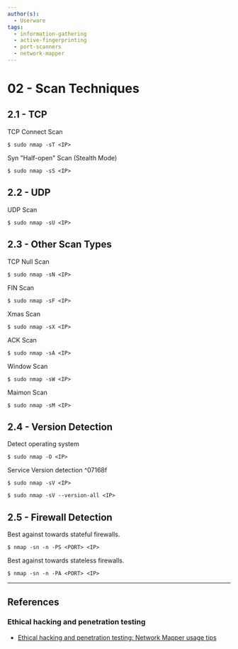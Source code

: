 ```yaml
---
author(s):
  - Userware
tags:
  - information-gathering
  - active-fingerprinting
  - port-scanners
  - network-mapper
---
```

# 02 - Scan Techniques

## 2.1 - TCP

TCP Connect Scan

```
$ sudo nmap -sT <IP>
```

Syn "Half-open" Scan (Stealth Mode)

```
$ sudo nmap -sS <IP>
```

## 2.2 - UDP

UDP Scan

```
$ sudo nmap -sU <IP>
```

## 2.3 - Other Scan Types

TCP Null Scan

```
$ sudo nmap -sN <IP>
```

FIN Scan

```
$ sudo nmap -sF <IP>
```

Xmas Scan

```
$ sudo nmap -sX <IP>
```

ACK Scan

```
$ sudo nmap -sA <IP>
```

Window Scan

```
$ sudo nmap -sW <IP>
```

Maimon Scan

```
$ sudo nmap -sM <IP>
```

## 2.4 - Version Detection

Detect operating system

```
$ sudo nmap -O <IP>
```

Service Version detection
^07168f

```
$ sudo nmap -sV <IP>

$ sudo nmap -sV --version-all <IP>
```

## 2.5 - Firewall Detection

Best against towards stateful firewalls.

```
$ nmap -sn -n -PS <PORT> <IP>
```

Best against towards stateless firewalls.

```
$ nmap -sn -n -PA <PORT> <IP>
```

---
## References

### Ethical hacking and penetration testing

- [Ethical hacking and penetration testing: Network Mapper usage tips](https://miloserdov.org/?p=3639)